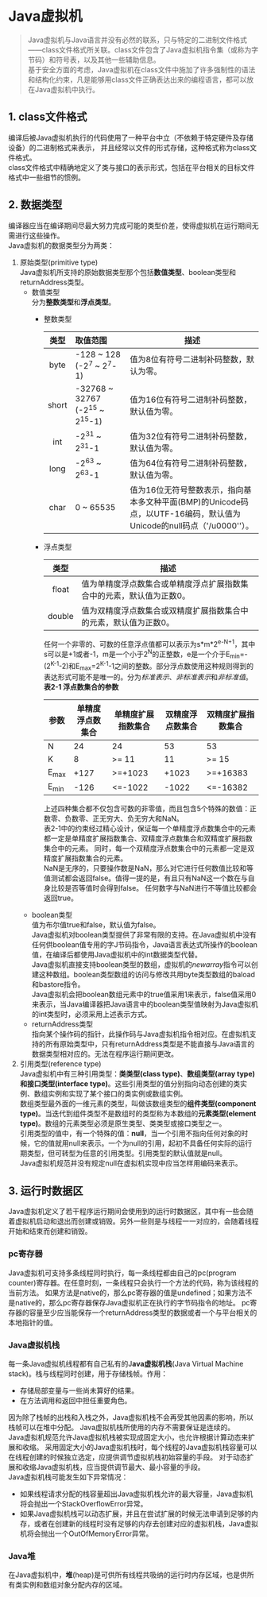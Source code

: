 # Java虚拟机 

> Java虚拟机与Java语言并没有必然的联系，只与特定的二进制文件格式——class文件格式所关联。class文件包含了Java虚拟机指令集（或称为字节码）和符号表，以及其他一些辅助信息。  
基于安全方面的考虑，Java虚拟机在class文件中施加了许多强制性的语法和结构化约束，凡是能够用class文件正确表达出来的编程语言，都可以放在Java虚拟机中执行。  

## 1. class文件格式
编译后被Java虚拟机执行的代码使用了一种平台中立（不依赖于特定硬件及存储设备）的二进制格式来表示，
并且经常以文件的形式存储，这种格式称为class文件格式。  
class文件格式中精确地定义了类与接口的表示形式，包括在平台相关的目标文件格式中一些细节的惯例。

## 2. 数据类型
编译器应当在编译期间尽最大努力完成可能的类型价差，使得虚拟机在运行期间无需进行这些操作。  
Java虚拟机的数据类型分为两类：  
1. 原始类型(primitive type)  
Java虚拟机所支持的原始数据类型那个包括**数值类型**、boolean类型和returnAddress类型。
   + 数值类型  
     分为**整数类型**和**浮点类型**。  
       - 整数类型
       
         | 类型 | 取值范围 | 描述 |
         | :---: | :--- | --- | 
         | byte   | -128 ~ 128  (-2<sup>7</sup> ~ 2<sup>7</sup>-1) | 值为8位有符号二进制补码整数，默认为零。    | 
         | short  | -32768 ~ 32767  (-2<sup>15</sup> ~ 2<sup>15</sup>-1) | 值为16位有符号二进制补码整数，默认值为零。  |
         | int    | -2<sup>31</sup> ~ 2<sup>31</sup>-1 | 值为32位有符号二进制补码整数，默认值为零。  |
         | long   | -2<sup>63</sup> ~ 2<sup>63</sup>-1 | 值为64位有符号二进制补码整数，默认值为零。  |
         | char   | 0 ~ 65535 | 值为16位无符号整数表示，指向基本多文种平面(BMP)的Unicode码点，以UTF-16编码，默认值为Unicode的null码点（'/u0000''）。 |
       - 浮点类型    
              
         | 类型 | 描述 |
         | :---: | --- | 
         | float | 值为单精度浮点数集合或单精度浮点扩展指数集合中的元素，默认值为正数0。 |  
         | double | 值为双精度浮点数集合或双精度扩展指数集合中的元素，默认值为正数0。 |  
         
         任何一个非零的、可数的任意浮点值都可以表示为s\*m\*2<sup>e-N+1</sup>，其中s可以是+1或者-1，m是一个小于2<sup>N</sup>的正整数，e是一个介于E<sub>min</sub>=-(2<sup>K-1</sup>-2)和E<sub>max</sub>=2<sup>K-1</sup>-1之间的整数。部分浮点数使用这种规则得到的表达形式可能不是唯一的。分为*标准表示*、*非标准表示*和*非标准值*。  
         **表2-1 浮点数集合的参数**  
         
         | 参数 | 单精度浮点数集合 | 单精度扩展指数集合 | 双精度浮点数集合 | 双精度扩展指数集合 |
         | --- | ------------- | --------------- | ------------- | --------------- |
         | N | 24 | 24 | 53 | 53 |
         | K | 8 | &gt;= 11 | 11 | &gt;= 15 |
         | E<sub>max</sub> | +127 | &gt;=+1023 | +1023 | &gt;=+16383 |
         | E<sub>min</sub> | -126 | &lt;=-1022 | -1022 | &lt;=-16382 |  
         
         上述四种集合都不仅包含可数的非零值，而且包含5个特殊的数值：正数零、负数零、正无穷大、负无穷大和NaN。  
         表2-1中的约束经过精心设计，保证每一个单精度浮点数集合中的元素都一定是单精度扩展指数集合、双精度浮点数集合和双精度扩展指数集合中的元素。
         同时，每一个双精度浮点数集合中的元素都一定是双精度扩展指数集合的元素。  
         NaN是无序的，只要操作数是NaN，那么对它进行任何数值比较和等值测试都会返回false。值得一提的是，有且只有NaN这一个数在与自身比较是否等值时会得到false。
         任何数字与NaN进行不等值比较都会返回true。
   + boolean类型  
     值为布尔值true和false，默认值为false。  
     Java虚拟机对boolean类型提供了非常有限的支持。在Java虚拟机中没有任何供boolean值专用的字J节码指令，Java语言表达式所操作的boolean值，在编译后都使用Java虚拟机中的int数据类型代替。   
     Java虚拟机直接支持boolean类型的数组，虚拟机的*newarray*指令可以创建这种数组。boolean类型数组的访问与修改共用byte类型数组的baload和bastore指令。  
     Java虚拟机会把boolean数组元素中的true值采用1来表示，false值采用0来表示，当Java编译器把Java语言中的boolean类型值映射为Java虚拟机的int类型时，必须采用上述表示方式。  
   + returnAddress类型  
     指向某个操作码的指针，此操作码与Java虚拟机指令相对应。在虚拟机支持的所有原始类型中，只有returnAddress类型是不能直接与Java语言的数据类型相对应的。无法在程序运行期间更改。
2. 引用类型(reference type)  
 Java虚拟机中有三种引用类型：**类类型(class type)**、**数组类型(array type)**和**接口类型(interface type)**。这些引用类型的值分别指向动态创建的类实例、数组实例和实现了某个接口的类实例或数组实例。  
 数组类型最外面的一维元素的类型，叫做该数组类型的**组件类型(component type)**。当迭代到组件类型不是数组时的类型称为本数组的**元素类型(element type)**。数组的元素类型必须是原生类型、类类型或接口类型之一。  
 引用类型的值中，有一个特殊的值：**null**，当一个引用不指向任何对象的时候，它的值就用null来表示。一个为null的引用，起初不具备任何实际的运行期类型，但可转型为任意的引用类型。引用类型的默认值就是null。  
 Java虚拟机规范并没有规定null在虚拟机实现中应当怎样用编码来表示。  
 
## 3. 运行时数据区 
 Java虚拟机定义了若干程序运行期间会使用到的运行时数据区，其中有一些会随着虚拟机启动和退出而创建或销毁。另外一些则是与线程一一对应的，会随着线程开始和结束而创建和销毁。  
 
### pc寄存器
 Java虚拟机可支持多条线程同时执行，每一条线程都由自己的pc(program counter)寄存器。在任意时刻，一条线程只会执行一个方法的代码，称为该线程的当前方法。
 如果方法是native的，那么pc寄存器的值是undefined；如果方法不是native的，那么pc寄存器保存Java虚拟机正在执行的字节码指令的地址。
 pc寄存器的容量至少应当能保存一个returnAddress类型的数据或者一个与平台相关的本地指针的值。  

### Java虚拟机栈
 每一条Java虚拟机线程都有自己私有的J**ava虚拟机栈**(Java Virtual Machine stack)。栈与线程同时创建，用于存储栈帧。作用：  
 + 存储局部变量与一些尚未算好的结果。  
 + 在方法调用和返回中担任重要角色。  
 
 因为除了栈帧的出栈和入栈之外，Java虚拟机栈不会再受其他因素的影响，所以栈帧可以在堆中分配。
 Java虚拟机栈所使用的内存不需要保证是连续的。  
 Java虚拟机规范允许Java虚拟机栈被实现成固定大小，也允许根据计算动态来扩展和收缩。
 采用固定大小的Java虚拟机栈时，每个线程的Java虚拟机栈容量可以在线程创建的时候独立选定，应提供调节虚拟机栈初始容量的手段。
 对于动态扩展和收缩Java虚拟机栈，应当提供调节最大、最小容量的手段。  
 Java虚拟机栈可能发生如下异常情况：  
 + 如果线程请求分配的栈容量超出Java虚拟机栈允许的最大容量，Java虚拟机将会抛出一个StackOverflowError异常。
 + 如果Java虚拟机栈可以动态扩展，并且在尝试扩展的时候无法申请到足够的内存，或者在创建新的线程时没有足够的内存去创建对应的虚拟机栈，Java虚拟机将会抛出一个OutOfMemoryError异常。
 
### Java堆
 在Java虚拟机中，**堆**(heap)是可供所有线程共吸纳的运行时内存区域，也是供所有类实例和数组对象分配内存的区域。
 
 
 
 
 
 
 
 
 
 
 
 
 
 
 
 
 
 
 
 
 
 
 
 
 
 
 
 
 
 
